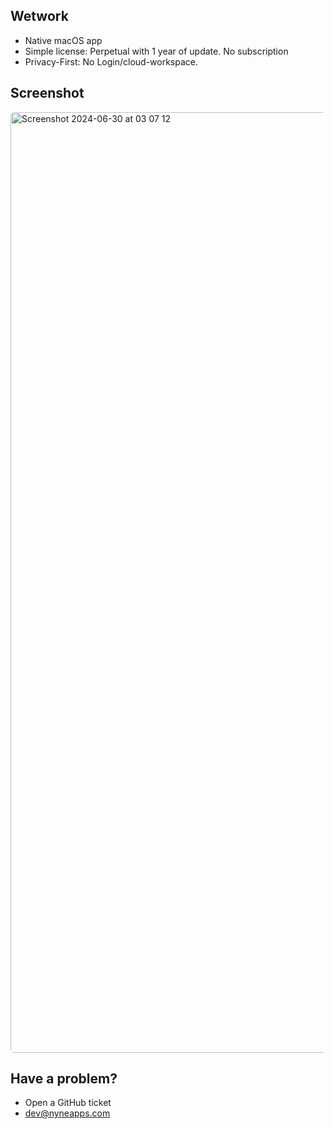 ## Wetwork

- Native macOS app
- Simple license: Perpetual with 1 year of update. No subscription
- Privacy-First: No Login/cloud-workspace.

## Screenshot

<img width="1505" style="border-radius: 6px" alt="Screenshot 2024-06-30 at 03 07 12" src="https://github.com/Wetwork-App/Issue-Tracker/assets/62760393/d264d04f-51e2-4c2a-85cc-b729d87d3db3">

## Have a problem?

- Open a GitHub ticket
- dev@nyneapps.com
